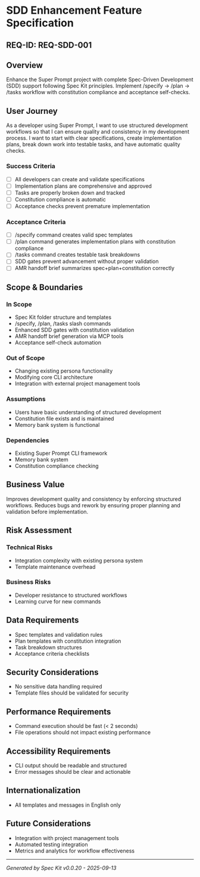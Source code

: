 # SDD Enhancement Feature Specification

## REQ-ID: REQ-SDD-001

## Overview
Enhance the Super Prompt project with complete Spec-Driven Development (SDD) support following Spec Kit principles. Implement /specify → /plan → /tasks workflow with constitution compliance and acceptance self-checks.

## User Journey
As a developer using Super Prompt, I want to use structured development workflows so that I can ensure quality and consistency in my development process. I want to start with clear specifications, create implementation plans, break down work into testable tasks, and have automatic quality checks.

### Success Criteria
- [ ] All developers can create and validate specifications
- [ ] Implementation plans are comprehensive and approved
- [ ] Tasks are properly broken down and tracked
- [ ] Constitution compliance is automatic
- [ ] Acceptance checks prevent premature implementation

### Acceptance Criteria
- [ ] /specify command creates valid spec templates
- [ ] /plan command generates implementation plans with constitution compliance
- [ ] /tasks command creates testable task breakdowns
- [ ] SDD gates prevent advancement without proper validation
- [ ] AMR handoff brief summarizes spec+plan+constitution correctly

## Scope & Boundaries
### In Scope
- Spec Kit folder structure and templates
- /specify, /plan, /tasks slash commands
- Enhanced SDD gates with constitution validation
- AMR handoff brief generation via MCP tools
- Acceptance self-check automation

### Out of Scope
- Changing existing persona functionality
- Modifying core CLI architecture
- Integration with external project management tools

### Assumptions
- Users have basic understanding of structured development
- Constitution file exists and is maintained
- Memory bank system is functional

### Dependencies
- Existing Super Prompt CLI framework
- Memory bank system
- Constitution compliance checking

## Business Value
Improves development quality and consistency by enforcing structured workflows. Reduces bugs and rework by ensuring proper planning and validation before implementation.

## Risk Assessment
### Technical Risks
- Integration complexity with existing persona system
- Template maintenance overhead

### Business Risks
- Developer resistance to structured workflows
- Learning curve for new commands

## Data Requirements
- Spec templates and validation rules
- Plan templates with constitution integration
- Task breakdown structures
- Acceptance criteria checklists

## Security Considerations
- No sensitive data handling required
- Template files should be validated for security

## Performance Requirements
- Command execution should be fast (< 2 seconds)
- File operations should not impact existing performance

## Accessibility Requirements
- CLI output should be readable and structured
- Error messages should be clear and actionable

## Internationalization
- All templates and messages in English only

## Future Considerations
- Integration with project management tools
- Automated testing integration
- Metrics and analytics for workflow effectiveness

---
*Generated by Spec Kit v0.0.20 - 2025-09-13*
